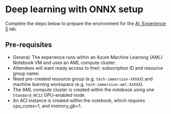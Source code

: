 # Deep learning with ONNX setup

Complete the steps below to prepare the environment for the [AI, Experience 5](../../../ai-exp5/README.md) lab.

## Pre-requisites

- General: The experience runs within an Azure Machine Learning (AML) Notebook VM and uses an AML compute cluster.
- Attendees will want ready access to their: subscription ID and resource group name.
- Need pre-created resource group (e.g. `tech-immersion-XXXXX`) and machine learning workspace (e.g. `tech-immersion-aml-XXXXX`).
- The AML compute cluster is created within the notebook using one `Standard_NC12` GPU-enabled node.
- An ACI instance is created within the notebook, which requires cpu_cores=1, and memory_gb=1.
